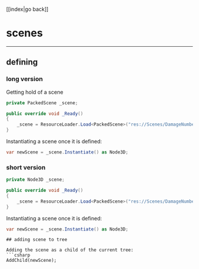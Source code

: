 [[index|go back]]
# scenes
---
## defining
### long version
Getting hold of a scene
```csharp
private PackedScene _scene;

public override void _Ready()
{
	_scene = ResourceLoader.Load<PackedScene>("res://Scenes/DamageNumber.tscn");
}
```

Instantiating a scene once it is defined:
```csharp
var newScene = _scene.Instantiate() as Node3D;
```
### short version
```csharp
private Node3D _scene;

public override void _Ready()
{
	_scene = ResourceLoader.Load<PackedScene>("res://Scenes/DamageNumber.tscn") as Node3D;
}
```

Instantiating a scene once it is defined:
```csharp
var newScene = _scene.Instantiate() as Node3D;
```
```
## adding scene to tree

Adding the scene as a child of the current tree:
```csharp
AddChild(newScene);
```